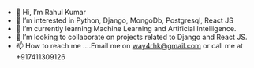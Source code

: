 - 👋 Hi, I’m Rahul Kumar
- 👀 I’m interested in Python, Django, MongoDb, Postgresql, React JS
- 🌱 I’m currently learning Machine Learning and Artificial Intelligence.
- 💞️ I’m looking to collaborate on projects related to Django and React JS.
- 📫 How to reach me ....Email me on way4rhk@gmail.com or call me at +917411309126

<!---
rahulrk03/rahulrk03 is a ✨ special ✨ repository because its `README.md` (this file) appears on your GitHub profile.
You can click the Preview link to take a look at your changes.
--->
